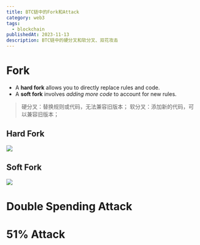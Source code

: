 ```yaml
---
title: BTC链中的Fork和Attack
category: web3
tags:
  - blockchain
publishedAt: 2023-11-13
description: BTC链中的硬分叉和软分叉、双花攻击
---
```

# Fork

- A **hard fork** allows you to directly replace rules and code.
- A **soft fork** involves _adding more code_ to account for new rules.

>硬分叉：替换规则或代码，无法兼容旧版本；
>软分叉：添加新的代码，可以兼容旧版本；
## Hard Fork
![](/images/web3-btc-hardfork.png)

## Soft Fork
![](/images/web3-btc-softfork.png)



# Double Spending Attack




# 51% Attack

